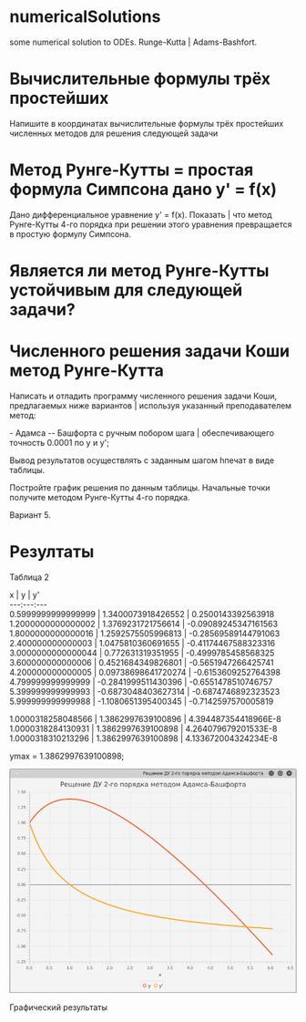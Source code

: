 # numericalSolutions
some numerical solution to ODEs. Runge-Kutta | Adams-Bashfort.


Вычислительные формулы трёх простейших 
=======================================

Напишите в координатах вычислительные формулы трёх простейших численных
методов для решения следующей задачи


Метод Рунге-Кутты = простая формула Симпсона дано y' = f(x)
===========================================================

Дано дифференциальное уравнение y' = f(x). Показать | что метод
Рунге-Кутты 4-го порядка при решении этого уравнения превращается в
простую формулу Симпсона.


Является ли метод Рунге-Кутты устойчивым для следующей задачи?
==============================================================


Численного решения задачи Коши метод Рунге-Кутта
================================================

Написать и отладить программу численного решения задачи Коши,
предлагаемых ниже вариантов | используя указанный преподавателем метод:

\- Адамса -- Башфорта c ручным побором шага | обеспечивающего точность
0.0001 по у и y';

Вывод результатов осуществлять с заданным шагом hпечат в виде таблицы.

Постройте график решения по данным таблицы. Начальные точки получите
методом Рунге-Кутты 4-го порядка.

Вариант 5.


Резултаты
=========

Таблица 2

x | y | y'     
---:---:---             
0.5999999999999999 | 1.3400073918426552 | 0.2500143392563918
1.2000000000000002 | 1.3769231721756614 | -0.09089245347161563
1.8000000000000016 | 1.2592575505996813 | -0.28569589144791063
2.400000000000003 | 1.0475810360691655 | -0.41174467588323316
3.0000000000000044 | 0.772631319351955  | -0.4999785458568325
3.600000000000006 | 0.4521684349826801 | -0.5651947266425741
4.200000000000005 | 0.09738698641720274 | -0.6153609252764398
4.799999999999999 | -0.2841999511430396 | -0.6551478510746757
5.399999999999993 | -0.6873048403627314 | -0.6874746892323523
5.999999999999988 | -1.1080651395400345 | -0.7142597570005819


1.0000318258048566 | 1.3862997639100896 | 4.394487354418966E-8
1.0000318284130931 | 1.3862997639100898 | 4.264079679201533E-8
1.0000318310213296 | 1.3862997639100898 | 4.133672004324234E-8

ymax = 1.3862997639100898;

![graphical-result.png](src/graphical-result.png)

Графический результаты
